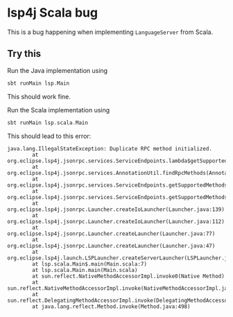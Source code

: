 # lsp4j Scala bug
This is a bug happening when implementing `LanguageServer` from Scala.

## Try this

Run the Java implementation using

```scala
sbt runMain lsp.Main
```
This should work fine.

Run the Scala implementation using

```scala
sbt runMain lsp.scala.Main
```

This should lead to this error:

```
java.lang.IllegalStateException: Duplicate RPC method initialized.
        at org.eclipse.lsp4j.jsonrpc.services.ServiceEndpoints.lambda$getSupportedMethods$0(ServiceEndpoints.java:76)
        at org.eclipse.lsp4j.jsonrpc.services.AnnotationUtil.findRpcMethods(AnnotationUtil.java:62)
        at org.eclipse.lsp4j.jsonrpc.services.ServiceEndpoints.getSupportedMethods(ServiceEndpoints.java:62)
        at org.eclipse.lsp4j.jsonrpc.services.ServiceEndpoints.getSupportedMethods(ServiceEndpoints.java:54)
        at org.eclipse.lsp4j.jsonrpc.Launcher.createIoLauncher(Launcher.java:139)
        at org.eclipse.lsp4j.jsonrpc.Launcher.createIoLauncher(Launcher.java:112)
        at org.eclipse.lsp4j.jsonrpc.Launcher.createLauncher(Launcher.java:77)
        at org.eclipse.lsp4j.jsonrpc.Launcher.createLauncher(Launcher.java:47)
        at org.eclipse.lsp4j.launch.LSPLauncher.createServerLauncher(LSPLauncher.java:24)
        at lsp.scala.Main$.main(Main.scala:7)
        at lsp.scala.Main.main(Main.scala)
        at sun.reflect.NativeMethodAccessorImpl.invoke0(Native Method)
        at sun.reflect.NativeMethodAccessorImpl.invoke(NativeMethodAccessorImpl.java:62)
        at sun.reflect.DelegatingMethodAccessorImpl.invoke(DelegatingMethodAccessorImpl.java:43)
        at java.lang.reflect.Method.invoke(Method.java:498)
```
